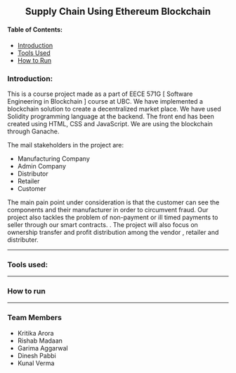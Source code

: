 <center><h2>
	Supply Chain Using Ethereum Blockchain
</h2></center>
<h4>
	Table of Contents:
</h4>

<ul>
	<li> <a href="#intro">Introduction </a></li>
	<li> <a href="#tools">Tools Used </a></li>
	<li> <a href="#run">How to Run</a></li>
	<!--<li> <a href="#demo">Demo Video </a></li>-->
</ul>

<h3>
	Introduction:
</h3>
<p id="intro">
	<!--This is a course project made as a part of EECE 571G [ Software Engineering in Blockchain ] course at UBC. We plan to implement a supply chain system using blockchain as backend and reactjs for component based ui system. The system would be open for the Distributer, Retailer, Producer to see the information of any product that the relevant party might have dealt with. For a Vendor making products , For Example a Mobile maker, they can track the components , their price , their inventory, and who made the component of the product if they chose to offload it.-->
This is a course project made as a part of EECE 571G [ Software Engineering in Blockchain ] course at UBC. We have implemented a blockchain solution to create a decentralized market place. We have used Solidity programming language at the backend. The front end has been created using HTML, CSS and JavaScript. We are using the blockchain through Ganache. 
</p>
<p>
	The mail stakeholders in the project are:
	<ul>
		<li>Manufacturing Company</li>
		<li>Admin Company</li>
		<li>Distributor</li>
		<li>Retailer</li>
		<li>Customer</li>
</ul>
</p>
<p>
	The main pain point under consideration is that the customer can see the components and their manufacturer in order to circumvent fraud. Our project also tackles the problem of non-payment or ill timed payments to seller through our smart contracts. <!--	Similarly, for distributers and retailers, they can directly see the parties involved in supply chain. -->. The project will also focus on ownership transfer and profit distribution among the vendor , retailer and distributer.
</p>
<hr>
<h3>
	Tools used: 
	</h3>
	<hr>
	<h3>How to run</h3>
	<hr>
	<h3>Team Members</h3>
	<ul>
	<li>Kritika Arora</li>
	<li>Rishab Madaan</li>
	<li>Garima Aggarwal</li>
	<li>Dinesh Pabbi</li>
	<li>Kunal Verma</li>
</ul>

